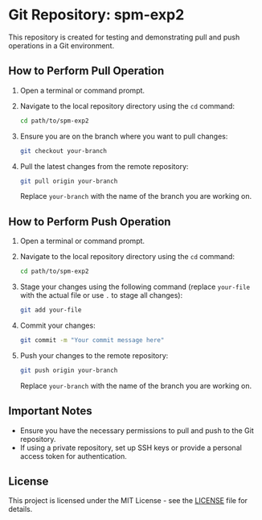 # Git Repository: spm-exp2

This repository is created for testing and demonstrating pull and push operations in a Git environment.

## How to Perform Pull Operation

1. Open a terminal or command prompt.

2. Navigate to the local repository directory using the `cd` command:

    ```bash
    cd path/to/spm-exp2
    ```

3. Ensure you are on the branch where you want to pull changes:

    ```bash
    git checkout your-branch
    ```

4. Pull the latest changes from the remote repository:

    ```bash
    git pull origin your-branch
    ```

   Replace `your-branch` with the name of the branch you are working on.

## How to Perform Push Operation

1. Open a terminal or command prompt.

2. Navigate to the local repository directory using the `cd` command:

    ```bash
    cd path/to/spm-exp2
    ```

3. Stage your changes using the following command (replace `your-file` with the actual file or use `.` to stage all changes):

    ```bash
    git add your-file
    ```

4. Commit your changes:

    ```bash
    git commit -m "Your commit message here"
    ```

5. Push your changes to the remote repository:

    ```bash
    git push origin your-branch
    ```

   Replace `your-branch` with the name of the branch you are working on.

## Important Notes

- Ensure you have the necessary permissions to pull and push to the Git repository.
- If using a private repository, set up SSH keys or provide a personal access token for authentication.

## License

This project is licensed under the MIT License - see the [LICENSE](LICENSE) file for details.
